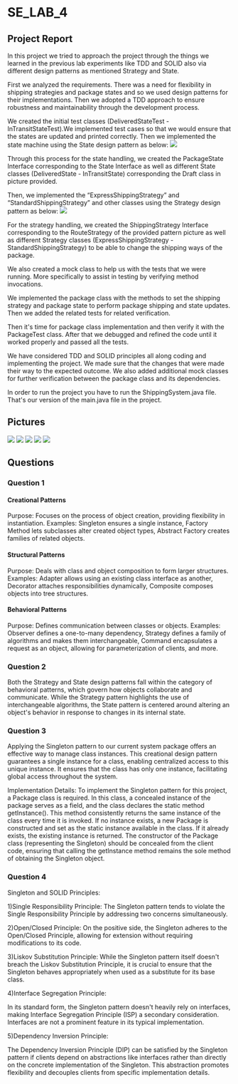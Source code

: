 # SE_LAB_4
<h2>Project Report</h2>
In this project we tried to approach the project through the things we learned in the previous lab experiments like TDD and SOLID also via different design patterns as mentioned Strategy and State.

First we analyzed the requirements. There was a need for flexibility in shipping strategies and package states and so we used design patterns for their implementations. Then we adopted a TDD approach to ensure robustness and maintainability through the development process.

We created the initial test classes (DeliveredStateTest - InTransitStateTest).We implemented test cases so that we would ensure that the states are updated and printed correctly. Then we implemented the state machine using the State design pattern as below:
<img src=https://uploadkon.ir/uploads/6c0722_23image-2023-11-22T19-54-19-053Z.png>

Through this process for the state handling, we created the PackageState Interface corresponding to the State Interface as well as different State classes (DeliveredState - InTransitState) corresponding the Draft class in picture provided.

Then, we implemented the “ExpressShippingStrategy” and “StandardShippingStrategy” and other classes using the Strategy design pattern as below:
<img src=https://uploadkon.ir/uploads/072b22_23image-2023-11-22T19-53-33-015Z.png>

For the strategy handling, we created the ShippingStrategy Interface corresponding to the RouteStrategy of the provided pattern picture as well as different Strategy classes (ExpressShippingStrategy - StandardShippingStrategy) to be able to change the shipping ways of the package.

We also created a mock class to help us with the tests that we were running. More specifically to assist in testing by verifying method invocations.

We implemented the package class with the methods to set the shipping strategy and package state to perform package shipping and state updates. Then we added the related tests for related verification.

Then it's time for package class implementation and then verify it with the PackageTest class. After that we debugged and refined the code until it worked properly and passed all the tests.

We have considered TDD and SOLID principles all along coding and implementing the project. We made sure that the changes that were made their way to the expected outcome. We also added additional mock classes for further verification between the package class and its dependencies.

In order to run the project you have to run the ShippingSystem.java file. That's our version of the main.java file in the project.

<h2>Pictures</h2>
<p>
<img src=https://uploadkon.ir/uploads/e1a522_23image-2023-11-22T20-10-43-200Z.png>
<img src=https://uploadkon.ir/uploads/f0aa22_23image-2023-11-22T20-11-02-969Z.png>
<img src=https://uploadkon.ir/uploads/2fa922_23image-2023-11-22T20-11-34-323Z.png>
<img src=https://uploadkon.ir/uploads/fc4722_23image-2023-11-22T20-11-50-220Z.png>
<img src=https://uploadkon.ir/uploads/18f422_23image-2023-11-22T20-11-50-220Z.png>
</p>

<h2>Questions</h2>
<h3>Question 1</h3>
<h4>Creational Patterns</h4>
<p>
Purpose: Focuses on the process of object creation, providing flexibility in instantiation.
Examples: Singleton ensures a single instance, Factory Method lets subclasses alter created object types, Abstract Factory creates families of related objects.
</p>
<h4>Structural Patterns</h4>
<p>
Purpose: Deals with class and object composition to form larger structures.
Examples: Adapter allows using an existing class interface as another, Decorator attaches responsibilities dynamically, Composite composes objects into tree structures.
</p>
<h4>Behavioral Patterns</h4>
<p>
Purpose: Defines communication between classes or objects.
Examples: Observer defines a one-to-many dependency, Strategy defines a family of algorithms and makes them interchangeable, Command encapsulates a request as an object, allowing for parameterization of clients, and more.


<h3>Question 2</h3>
<p>Both the Strategy and State design patterns fall within the category of behavioral patterns, which govern how objects collaborate and communicate. While the Strategy pattern highlights the use of interchangeable algorithms, the State pattern is centered around altering an object's behavior in response to changes in its internal state.</p>

<h3>Question 3</h3>
<p>Applying the Singleton pattern to our current system package offers an effective way to manage class instances. This creational design pattern guarantees a single instance for a class, enabling centralized access to this unique instance. It ensures that the class has only one instance, facilitating global access throughout the system.</p>

<p>Implementation Details: To implement the Singleton pattern for this project, a Package class is required. In this class, a concealed instance of the package serves as a field, and the class declares the static method getInstance(). This method consistently returns the same instance of the class every time it is invoked. If no instance exists, a new Package is constructed and set as the static instance available in the class. If it already exists, the existing instance is returned. The constructor of the Package class (representing the Singleton) should be concealed from the client code, ensuring that calling the getInstance method remains the sole method of obtaining the Singleton object.</p>

<h3>Question 4</h3>
<p>Singleton and SOLID Principles:</p>

<p>1)Single Responsibility Principle:
The Singleton pattern tends to violate the Single Responsibility Principle by addressing two concerns simultaneously.</p>

<p>2)Open/Closed Principle:
On the positive side, the Singleton adheres to the Open/Closed Principle, allowing for extension without requiring modifications to its code.</p>

<p>3)Liskov Substitution Principle:
While the Singleton pattern itself doesn't breach the Liskov Substitution Principle, it is crucial to ensure that the Singleton behaves appropriately when used as a substitute for its base class.
</p>

<p>4)Interface Segregation Principle:
<p>In its standard form, the Singleton pattern doesn't heavily rely on interfaces, making Interface Segregation Principle (ISP) a secondary consideration. Interfaces are not a prominent feature in its typical implementation.</p>

<p>5)Dependency Inversion Principle:</p>
<p>The Dependency Inversion Principle (DIP) can be satisfied by the Singleton pattern if clients depend on abstractions like interfaces rather than directly on the concrete implementation of the Singleton. This abstraction promotes flexibility and decouples clients from specific implementation details.</p>

